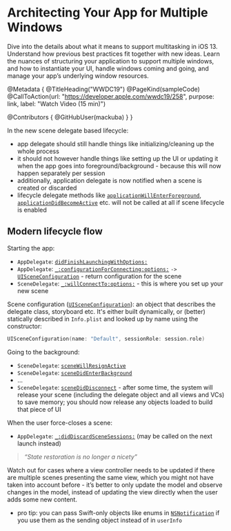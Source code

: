 # Architecting Your App for Multiple Windows

Dive into the details about what it means to support multitasking in iOS 13. Understand how previous best practices fit together with new ideas. Learn the nuances of structuring your application to support multiple windows, and how to instantiate your UI, handle windows coming and going, and manage your app’s underlying window resources.

@Metadata {
   @TitleHeading("WWDC19")
   @PageKind(sampleCode)
   @CallToAction(url: "https://developer.apple.com/wwdc19/258", purpose: link, label: "Watch Video (15 min)")

   @Contributors {
      @GitHubUser(mackuba)
   }
}



In the new scene delegate based lifecycle:

- app delegate should still handle things like initializing/cleaning up the whole process
- it should not however handle things like setting up the UI or updating it when the app goes into foreground/background - because this will now happen separately per session
- additionally, application delegate is now notified when a scene is created or discarded
- lifecycle delegate methods like [`applicationWillEnterForeground`](https://developer.apple.com/documentation/uikit/uiapplicationdelegate/1623076-applicationwillenterforeground), [`applicationDidBecomeActive`](https://developer.apple.com/documentation/uikit/uiapplicationdelegate/1622956-applicationdidbecomeactive) etc. will not be called at all if scene lifecycle is enabled

## Modern lifecycle flow

Starting the app:

- `AppDelegate`: [`didFinishLaunchingWithOptions:`](https://developer.apple.com/documentation/uikit/uiapplicationdelegate/1622921-application)
- `AppDelegate`: [`_:configurationForConnecting:options:`](https://developer.apple.com/documentation/uikit/uiapplicationdelegate/3197905-application) `->` [`UISceneConfiguration`](https://developer.apple.com/documentation/uikit/uisceneconfiguration) - return configuration for the scene
- `SceneDelegate`: [`_:willConnectTo:options:`](https://developer.apple.com/documentation/uikit/uiscenedelegate/3197914-scene) - this is where you set up your new scene

Scene configuration ([`UISceneConfiguration`](https://developer.apple.com/documentation/uikit/uisceneconfiguration)): an object that describes the delegate class, storyboard etc. It's either built dynamically, or (better) statically described in `Info.plist` and looked up by name using the constructor:

```swift
UISceneConfiguration(name: "Default", sessionRole: session.role)
```

Going to the background:

- `SceneDelegate`: [`sceneWillResignActive`](https://developer.apple.com/documentation/uikit/uiscenedelegate/3197919-scenewillresignactive)
- `SceneDelegate`: [`sceneDidEnterBackground`](https://developer.apple.com/documentation/uikit/uiscenedelegate/3197917-scenedidenterbackground)
- …
- `SceneDelegate`: [`sceneDidDisconnect`](https://developer.apple.com/documentation/uikit/uiscenedelegate/3197916-scenediddisconnect) - after some time, the system will release your scene (including the delegate object and all views and VCs) to save memory; you should now release any objects loaded to build that piece of UI

When the user force-closes a scene:

- `AppDelegate`: [`_:didDiscardSceneSessions:`](https://developer.apple.com/documentation/uikit/uiapplicationdelegate/3197906-application) (may be called on the next launch instead)

> *“State restoration is no longer a nicety”*

Watch out for cases where a view controller needs to be updated if there are multiple scenes presenting the same view, which you might not have taken into account before - it’s better to only update the model and observe changes in the model, instead of updating the view directly when the user adds some new content.

- pro tip: you can pass Swift-only objects like enums in [`NSNotification`](https://developer.apple.com/documentation/foundation/nsnotification) if you use them as the sending object instead of in `userInfo`
